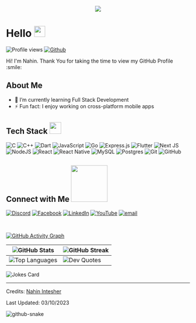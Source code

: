 <p align="center">
    <img src="https://media.licdn.com/dms/image/v2/D5612AQFXHXwdo2Fwfw/article-cover_image-shrink_720_1280/article-cover_image-shrink_720_1280/0/1726506045798?e=1744243200&v=beta&t=wGZY0mBc1j1Cd4vxowGlZGlz_jvRzvFm7FXfoSOXuHs"> 
    <!-- Replace with your profile image URL -->
</p>
<h1> Hello <img src="https://raw.githubusercontent.com/MartinHeinz/MartinHeinz/master/wave.gif" width="30px"> </h1>
<p align="center">
</p>
<p><img src="https://visitor-badge.glitch.me/badge?page_id=NahinIntesher.NahinIntesher" alt="Profile views">
<a href="https://github.com/NahinIntesher"><img src="https://img.shields.io/github/followers/NahinIntesher?label=Follow&amp;style=social" alt="Github"></a></p>

<div size="20px"> Hi! I'm Nahin. Thank You for taking the time to view my GitHub Profile :smile: 
</div>

<h2> About Me </h2>

<ul>
<li>🌱 I’m currently learning Full Stack Development</li>
<li>⚡ Fun fact: I enjoy working on cross-platform mobile apps</li>
</ul>

<h2> Tech Stack <img src="https://media2.giphy.com/media/QssGEmpkyEOhBCb7e1/giphy.gif?cid=ecf05e47a0n3gi1bfqntqmob8g9aid1oyj2wr3ds3mg700bl&amp;rid=giphy.gif" width="32px"> </h2>

![C](https://img.shields.io/badge/c-%2300599C.svg?style=&logo=c&logoColor=white&scale=2)
![C++](https://img.shields.io/badge/c++-%2300599C.svg?style=&logo=c%2B%2B&logoColor=white&scale=2)
![Dart](https://img.shields.io/badge/dart-%230175C2.svg?style=&logo=dart&logoColor=white&scale=2)
![JavaScript](https://img.shields.io/badge/javascript-%23323330.svg?style=&logo=javascript&logoColor=%23F7DF1E&scale=2)
![Go](https://img.shields.io/badge/go-%2300ADD8.svg?style=&logo=go&logoColor=white&scale=2)
![Express.js](https://img.shields.io/badge/express.js-%23404d59.svg?style=&logo=express&logoColor=%2361DAFB&scale=2)
![Flutter](https://img.shields.io/badge/Flutter-%2302569B.svg?style=&logo=Flutter&logoColor=white&scale=2)
![Next JS](https://img.shields.io/badge/Next-black?style=&logo=next.js&logoColor=white&scale=2)
![NodeJS](https://img.shields.io/badge/node.js-6DA55F?style=&logo=node.js&logoColor=white&scale=2)
![React](https://img.shields.io/badge/react-%2320232a.svg?style=&logo=react&logoColor=%2361DAFB&scale=2)
![React Native](https://img.shields.io/badge/react_native-%2320232a.svg?style=&logo=react&logoColor=%2361DAFB&scale=2)
![MySQL](https://img.shields.io/badge/mysql-4479A1.svg?style=&logo=mysql&logoColor=white&scale=2)
![Postgres](https://img.shields.io/badge/postgres-%23316192.svg?style=&logo=postgresql&logoColor=white&scale=2)
![Git](https://img.shields.io/badge/git-%23F05033.svg?style=&logo=git&logoColor=white&scale=2)
![GitHub](https://img.shields.io/badge/github-%23121011.svg?style=&logo=github&logoColor=white&scale=2)

<h2> Connect with Me <img src="https://raw.githubusercontent.com/ShahriarShafin/ShahriarShafin/main/Assets/handshake.gif" width="100px"> </h2>

[![Discord](https://img.shields.io/badge/Discord-%237289DA.svg?logo=discord&logoColor=white)](https://discord.gg/nahin_92928)
[![Facebook](https://img.shields.io/badge/Facebook-%231877F2.svg?logo=Facebook&logoColor=white)](https://facebook.com/www.facebook.com/naahin.sikdar)
[![LinkedIn](https://img.shields.io/badge/LinkedIn-%230077B5.svg?logo=linkedin&logoColor=white)](https://linkedin.com/in/https://www.linkedin.com/in/nahin-intesher-903724253/)
[![YouTube](https://img.shields.io/badge/YouTube-%23FF0000.svg?logo=YouTube&logoColor=white)](https://youtube.com/@https://www.youtube.com/channel/UCu3cxp1SU-WbNp2W602k37A)
[![email](https://img.shields.io/badge/Email-D14836?logo=gmail&logoColor=white)](mailto:nahinsikdar123@gmail.com)

<br>

<p><a href="https://git.io/praveenscience"><img src="https://activity-graph.herokuapp.com/graph?username=NahinIntesher&amp;theme=tokyonight" alt="GitHub Activity Graph"></a></p>

<table>
  <thead>
    <tr>
      <th><img src="https://github-readme-stats.vercel.app/api?username=NahinIntesher&show_icons=true&theme=aura" alt="GitHub Stats"></th>
      <th><img src="https://github-readme-streak-stats.herokuapp.com/?user=NahinIntesher&theme=aura" alt="GitHub Streak"></th>
    </tr>
  </thead>
  <tbody>
    <tr>
      <td><img src="https://github-readme-stats.vercel.app/api/top-langs/?username=NahinIntesher&theme=aura&layout=compact" alt="Top Languages"></td>
      <td><img src="https://quotes-github-readme.vercel.app/api?type=horizontal&theme=tokyonight" alt="Dev Quotes"></td>
    </tr>
  </tbody>
</table>

<p><img src="https://readme-jokes.vercel.app/api?theme=tokyonight" alt="Jokes Card"></p>

<hr>

<p>Credits: <a href="https://github.com/NahinIntesher">Nahin Intesher</a></p>
<p>Last Updated: 03/10/2023</p>

<picture>
  <source media="(prefers-color-scheme: dark)" srcset="https://raw.githubusercontent.com/tobiasmeyhoefer/tobiasmeyhoefer/output/github-snake-dark.svg" />
  <source media="(prefers-color-scheme: light)" srcset="https://raw.githubusercontent.com/tobiasmeyhoefer/tobiasmeyhoefer/output/github-snake.svg" />
  <img alt="github-snake" src="https://raw.githubusercontent.com/tobiasmeyhoefer/tobiasmeyhoefer/output/github-snake.svg" />
</picture>
